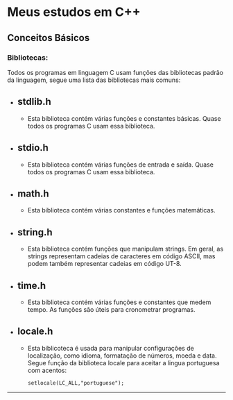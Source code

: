 # Meus estudos em C++  

## Conceitos Básicos  
### __Bibliotecas:__
Todos os programas em linguagem C usam funções das bibliotecas padrão da linguagem, segue uma lista das bibliotecas mais comuns:  

 - ## **stdlib.h**
    -   Esta biblioteca contém várias funções e constantes básicas.  Quase todos os programas C usam essa biblioteca.  

- ## **stdio.h**
    - Esta biblioteca contém várias funções de entrada e saída.  Quase todos os programas C usam essa biblioteca.  

- ## **math.h**
    - Esta biblioteca contém várias constantes e funções matemáticas.  

- ## **string.h**
    - Esta biblioteca contém funções que manipulam strings. Em geral, as strings representam cadeias de caracteres em código ASCII, mas podem também representar cadeias em código UT-8.
  
- ## **time.h**
    - Esta biblioteca contém várias funções e constantes que medem tempo.  As funções são úteis para cronometrar programas.  

- ## **locale.h**  
    - Esta biblicoteca é usada para manipular configurações de localização, como idioma, formatação de números, moeda e data. Segue função da biblioteca locale para aceitar a lingua portuguesa com acentos:

          setlocale(LC_ALL,"portuguese");
---
